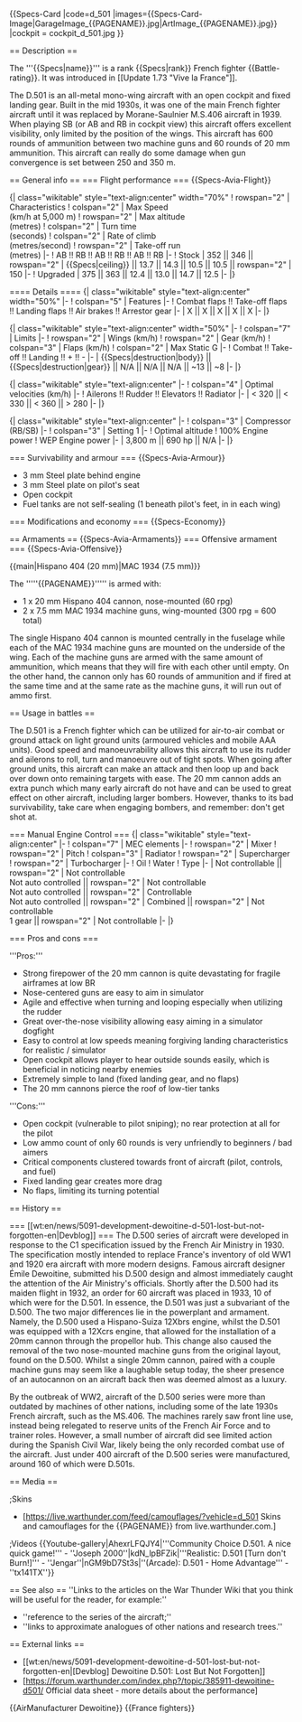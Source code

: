 {{Specs-Card
|code=d_501
|images={{Specs-Card-Image|GarageImage_{{PAGENAME}}.jpg|ArtImage_{{PAGENAME}}.jpg}}
|cockpit = cockpit_d_501.jpg
}}

== Description ==
<!-- ''In the description, the first part should be about the history of and the creation and combat usage of the aircraft, as well as its key features. In the second part, tell the reader about the aircraft in the game. Insert a screenshot of the vehicle, so that if the novice player does not remember the vehicle by name, he will immediately understand what kind of vehicle the article is talking about.'' -->
The '''{{Specs|name}}''' is a rank {{Specs|rank}} French fighter {{Battle-rating}}. It was introduced in [[Update 1.73 "Vive la France"]].

The D.501 is an all-metal mono-wing aircraft with an open cockpit and fixed landing gear. Built in the mid 1930s, it was one of the main French fighter aircraft until it was replaced by Morane-Saulnier M.S.406 aircraft in 1939. When playing SB (or AB and RB in cockpit view) this aircraft offers excellent visibility, only limited by the position of the wings. This aircraft has 600 rounds of ammunition between two machine guns and 60 rounds of 20 mm ammunition. This aircraft can really do some damage when gun convergence is set between 250 and 350 m.

== General info ==
=== Flight performance ===
{{Specs-Avia-Flight}}
<!--''Describe how the aircraft behaves in the air. Speed, manoeuvrability, acceleration and allowable loads - these are the most important characteristics of the vehicle.''-->

{| class="wikitable" style="text-align:center" width="70%"
! rowspan="2" | Characteristics
! colspan="2" | Max Speed<br>(km/h at 5,000 m)
! rowspan="2" | Max altitude<br>(metres)
! colspan="2" | Turn time<br>(seconds)
! colspan="2" | Rate of climb<br>(metres/second)
! rowspan="2" | Take-off run<br>(metres)
|-
! AB !! RB !! AB !! RB !! AB !! RB
|-
! Stock
| 352 || 346 || rowspan="2" | {{Specs|ceiling}} || 13.7 || 14.3 || 10.5 || 10.5 || rowspan="2" | 150
|-
! Upgraded
| 375 || 363 || 12.4 || 13.0 || 14.7 || 12.5
|-
|}

==== Details ====
{| class="wikitable" style="text-align:center" width="50%"
|-
! colspan="5" | Features
|-
! Combat flaps !! Take-off flaps !! Landing flaps !! Air brakes !! Arrestor gear
|-
| X || X || X || X || X     <!-- ✓ -->
|-
|}

{| class="wikitable" style="text-align:center" width="50%"
|-
! colspan="7" | Limits
|-
! rowspan="2" | Wings (km/h)
! rowspan="2" | Gear (km/h)
! colspan="3" | Flaps (km/h)
! colspan="2" | Max Static G
|-
! Combat !! Take-off !! Landing !! + !! -
|-
| {{Specs|destruction|body}} || {{Specs|destruction|gear}} || N/A || N/A || N/A || ~13 || ~8
|-
|}

{| class="wikitable" style="text-align:center"
|-
! colspan="4" | Optimal velocities (km/h)
|-
! Ailerons !! Rudder !! Elevators !! Radiator
|-
| < 320 || < 330 || < 360 || > 280
|-
|}

{| class="wikitable" style="text-align:center"
|-
! colspan="3" | Compressor (RB/SB)
|-
! colspan="3" | Setting 1
|-
! Optimal altitude
! 100% Engine power
! WEP Engine power
|-
| 3,800 m || 690 hp || N/A
|-
|}

=== Survivability and armour ===
{{Specs-Avia-Armour}}
<!-- ''Examine the survivability of the aircraft. Note how vulnerable the structure is and how secure the pilot is, whether the fuel tanks are armoured, etc. Describe the armour, if there is any, and also mention the vulnerability of other critical aircraft systems.'' -->

* 3 mm Steel plate behind engine
* 3 mm Steel plate on pilot's seat
* Open cockpit
* Fuel tanks are not self-sealing (1 beneath pilot's feet, in in each wing)

=== Modifications and economy ===
{{Specs-Economy}}

== Armaments ==
{{Specs-Avia-Armaments}}
=== Offensive armament ===
{{Specs-Avia-Offensive}}
<!-- ''Describe the offensive armament of the aircraft, if any. Describe how effective the cannons and machine guns are in a battle, and also what belts or drums are better to use. If there is no offensive weaponry, delete this subsection.'' -->
{{main|Hispano 404 (20 mm)|MAC 1934 (7.5 mm)}}

The '''''{{PAGENAME}}''''' is armed with:

* 1 x 20 mm Hispano 404 cannon, nose-mounted (60 rpg)
* 2 x 7.5 mm MAC 1934 machine guns, wing-mounted (300 rpg = 600 total)

The single Hispano 404 cannon is mounted centrally in the fuselage while each of the MAC 1934 machine guns are mounted on the underside of the wing. Each of the machine guns are armed with the same amount of ammunition, which means that they will fire with each other until empty. On the other hand, the cannon only has 60 rounds of ammunition and if fired at the same time and at the same rate as the machine guns, it will run out of ammo first.

== Usage in battles ==
<!-- ''Describe the tactics of playing in an aircraft, the features of using aircraft in a team and advice on tactics. Refrain from creating a "guide" - do not impose a single point of view, but instead, give the reader food for thought. Examine the most dangerous enemies and give recommendations on fighting them. If necessary, note the specifics of the game in different modes (AB, RB, SB).'' -->
The D.501 is a French fighter which can be utilized for air-to-air combat or ground attack on light ground units (armoured vehicles and mobile AAA units). Good speed and manoeuvrability allows this aircraft to use its rudder and ailerons to roll, turn and manoeuvre out of tight spots. When going after ground units, this aircraft can make an attack and then loop up and back over down onto remaining targets with ease. The 20 mm cannon adds an extra punch which many early aircraft do not have and can be used to great effect on other aircraft, including larger bombers. However, thanks to its bad survivability, take care when engaging bombers, and remember: don't get shot at.

=== Manual Engine Control ===
{| class="wikitable" style="text-align:center"
|-
! colspan="7" | MEC elements
|-
! rowspan="2" | Mixer
! rowspan="2" | Pitch
! colspan="3" | Radiator
! rowspan="2" | Supercharger
! rowspan="2" | Turbocharger
|-
! Oil
! Water
! Type
|-
| Not controllable || rowspan="2" | Not controllable<br>Not auto controlled || rowspan="2" | Not controllable<br>Not auto controlled || rowspan="2" | Controllable<br>Not auto controlled || rowspan="2" | Combined || rowspan="2" | Not controllable<br>1 gear || rowspan="2" | Not controllable
|-
|}

=== Pros and cons ===
<!-- ''Summarise and briefly evaluate the vehicle in terms of its characteristics and combat effectiveness. Mark its pros and cons in the bulleted list. Try not to use more than 6 points for each of the characteristics. Avoid using categorical definitions such as "bad", "good" and the like - use substitutions with softer forms such as "inadequate" and "effective".'' -->

'''Pros:'''

* Strong firepower of the 20 mm cannon is quite devastating for fragile airframes at low BR
* Nose-centered guns are easy to aim in simulator
* Agile and effective when turning and looping especially when utilizing the rudder
* Great over-the-nose visibility allowing easy aiming in a simulator dogfight
* Easy to control at low speeds meaning forgiving landing characteristics for realistic / simulator
* Open cockpit allows player to hear outside sounds easily, which is beneficial in noticing nearby enemies
* Extremely simple to land (fixed landing gear, and no flaps)
* The 20 mm cannons pierce the roof of low-tier tanks  

'''Cons:'''

* Open cockpit (vulnerable to pilot sniping); no rear protection at all for the pilot
* Low ammo count of only 60 rounds is very unfriendly to beginners / bad aimers
* Critical components clustered towards front of aircraft (pilot, controls, and fuel)
* Fixed landing gear creates more drag
* No flaps, limiting its turning potential

== History ==
<!--''Describe the history of the creation and combat usage of the aircraft in more detail than in the introduction. If the historical reference turns out to be too long, take it to a separate article, taking a link to the article about the vehicle and adding a block "/ History" (example: <nowiki>https://wiki.warthunder.com/(Vehicle-name)/History</nowiki>) and add a link to it here using the <code>main</code> template. Be sure to reference text and sources by using <code><nowiki><ref></ref></nowiki></code>, as well as adding them at the end of the article with <code><nowiki><references /></nowiki></code>. This section may also include the vehicle's dev blog entry (if applicable) and the in-game encyclopedia description (under <code><nowiki>=== In-game description ===</nowiki></code>, also if applicable).''-->
=== [[wt:en/news/5091-development-dewoitine-d-501-lost-but-not-forgotten-en|Devblog]] ===
The D.500 series of aircraft were developed in response to the C1 specification issued by the French Air Ministry in 1930. The specification mostly intended to replace France's inventory of old WW1 and 1920 era aircraft with more modern designs. Famous aircraft designer Émile Dewoitine, submitted his D.500 design and almost immediately caught the attention of the Air Ministry's officials. Shortly after the D.500 had its maiden flight in 1932, an order for 60 aircraft was placed in 1933, 10 of which were for the D.501. In essence, the D.501 was just a subvariant of the D.500. The two major differences lie in the powerplant and armament. Namely, the D.500 used a Hispano-Suiza 12Xbrs engine, whilst the D.501 was equipped with a 12Xcrs engine, that allowed for the installation of a 20mm cannon through the propellor hub. This change also caused the removal of the two nose-mounted machine guns from the original layout, found on the D.500. Whilst a single 20mm cannon, paired with a couple machine guns may seem like a laughable setup today, the sheer presence of an autocannon on an aircraft back then was deemed almost as a luxury.

By the outbreak of WW2, aircraft of the D.500 series were more than outdated by machines of other nations, including some of the late 1930s French aircraft, such as the MS.406. The machines rarely saw front line use, instead being relegated to reserve units of the French Air Force and to trainer roles. However, a small number of aircraft did see limited action during the Spanish Civil War, likely being the only recorded combat use of the aircraft. Just under 400 aircraft of the D.500 series were manufactured, around 160 of which were D.501s.

== Media ==
<!-- ''Excellent additions to the article would be video guides, screenshots from the game, and photos.'' -->

;Skins
* [https://live.warthunder.com/feed/camouflages/?vehicle=d_501 Skins and camouflages for the {{PAGENAME}} from live.warthunder.com.]

;Videos
{{Youtube-gallery|AhexrLFQJY4|'''Community Choice D.501. A nice quick game!''' - ''Joseph 2000''|kdN_lpBFZik|'''Realistic: D.501 [Turn don't Burn!]''' - ''Jengar''|nGM9bD7St3s|''(Arcade): D.501 - Home Advantage''' - ''tx141TX''}}

== See also ==
''Links to the articles on the War Thunder Wiki that you think will be useful for the reader, for example:''
* ''reference to the series of the aircraft;''
* ''links to approximate analogues of other nations and research trees.''

== External links ==
<!-- ''Paste links to sources and external resources, such as:''
* ''topic on the official game forum;''
* ''other literature.'' -->

* [[wt:en/news/5091-development-dewoitine-d-501-lost-but-not-forgotten-en|[Devblog] Dewoitine D.501: Lost But Not Forgotten]]
* [https://forum.warthunder.com/index.php?/topic/385911-dewoitine-d501/ Official data sheet - more details about the performance]

{{AirManufacturer Dewoitine}}
{{France fighters}}